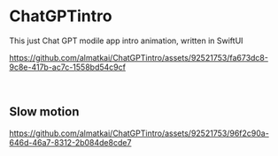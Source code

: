 # ChatGPTintro
This just Chat GPT modile app intro animation, written in SwiftUI


https://github.com/almatkai/ChatGPTintro/assets/92521753/fa673dc8-9c8e-417b-ac7c-1558bd54c9cf

<br>
<h2>Slow motion</h2>

https://github.com/almatkai/ChatGPTintro/assets/92521753/96f2c90a-646d-46a7-8312-2b084de8cde7





